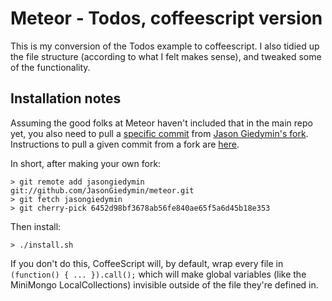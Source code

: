 # Meteor - Todos, coffeescript version

This is my conversion of the Todos example to coffeescript. I also tidied up the file structure (according to what I felt makes sense), and tweaked some of the functionality.

## Installation notes

Assuming the good folks at Meteor haven't included that in the main repo yet, you also need to pull a [specific commit](https://github.com/JasonGiedymin/meteor/commit/6452d98bf3678ab56fe840ae65f5a6d45b18e353) from [Jason Giedymin's fork](https://github.com/JasonGiedymin/meteor). Instructions to pull a given commit from a fork are [here](http://stackoverflow.com/questions/6022302/pull-requests-from-other-forks-into-my-fork).

In short, after making your own fork:

    > git remote add jasongiedymin git://github.com/JasonGiedymin/meteor.git
    > git fetch jasongiedymin
    > git cherry-pick 6452d98bf3678ab56fe840ae65f5a6d45b18e353

Then install:

    > ./install.sh

If you don't do this, CoffeeScript will, by default, wrap every file in <code>(function() { ... }).call();</code> which will make global variables (like the MiniMongo LocalCollections) invisible outside of the file they're defined in.

